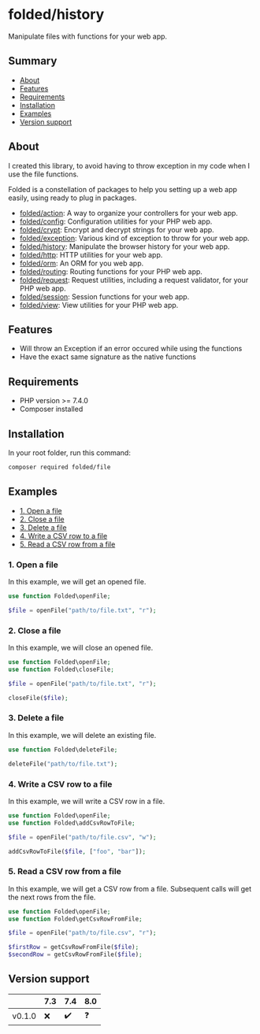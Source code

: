 # folded/history

Manipulate files with functions for your web app.

## Summary

- [About](#about)
- [Features](#features)
- [Requirements](#requirements)
- [Installation](#installation)
- [Examples](#examples)
- [Version support](#version-support)

## About

I created this library, to avoid having to throw exception in my code when I use the file functions.

Folded is a constellation of packages to help you setting up a web app easily, using ready to plug in packages.

- [folded/action](https://github.com/folded-php/action): A way to organize your controllers for your web app.
- [folded/config](https://github.com/folded-php/config): Configuration utilities for your PHP web app.
- [folded/crypt](https://github.com/folded-php/crypt): Encrypt and decrypt strings for your web app.
- [folded/exception](https://github.com/folded-php/exception): Various kind of exception to throw for your web app.
- [folded/history](https://github.com/folded-php/history): Manipulate the browser history for your web app.
- [folded/http](https://github.com/folded-php/http): HTTP utilities for your web app.
- [folded/orm](https://github.com/folded-php/orm): An ORM for you web app.
- [folded/routing](https://github.com/folded-php/routing): Routing functions for your PHP web app.
- [folded/request](https://github.com/folded-php/request): Request utilities, including a request validator, for your PHP web app.
- [folded/session](https://github.com/folded-php/session): Session functions for your web app.
- [folded/view](https://github.com/folded-php/view): View utilities for your PHP web app.

## Features

- Will throw an Exception if an error occured while using the functions
- Have the exact same signature as the native functions

## Requirements

- PHP version >= 7.4.0
- Composer installed

## Installation

In your root folder, run this command:

```bash
composer required folded/file
```

## Examples

- [1. Open a file](#1-open-a-file)
- [2. Close a file](#2-close-a-file)
- [3. Delete a file](#3-delete-a-file)
- [4. Write a CSV row to a file](#4-write-a-csv-row-to-a-file)
- [5. Read a CSV row from a file](#5-read-a-csv-row-from-a-file)

### 1. Open a file

In this example, we will get an opened file.

```php
use function Folded\openFile;

$file = openFile("path/to/file.txt", "r");
```

### 2. Close a file

In this example, we will close an opened file.

```php
use function Folded\openFile;
use function Folded\closeFile;

$file = openFile("path/to/file.txt", "r");

closeFile($file);
```

### 3. Delete a file

In this example, we will delete an existing file.

```php
use function Folded\deleteFile;

deleteFile("path/to/file.txt");
```

### 4. Write a CSV row to a file

In this example, we will write a CSV row in a file.

```php
use function Folded\openFile;
use function Folded\addCsvRowToFile;

$file = openFile("path/to/file.csv", "w");

addCsvRowToFile($file, ["foo", "bar"]);
```

### 5. Read a CSV row from a file

In this example, we will get a CSV row from a file. Subsequent calls will get the next rows from the file.

```php
use function Folded\openFile;
use function Folded\getCsvRowFromFile;

$file = openFile("path/to/file.csv", "r");

$firstRow = getCsvRowFromFile($file);
$secondRow = getCsvRowFromFile($file);
```

## Version support

|        | 7.3 | 7.4 | 8.0 |
| ------ | --- | --- | --- |
| v0.1.0 | ❌  | ✔️  | ❓  |
